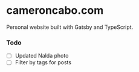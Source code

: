 # cameroncabo.com

Personal website built with Gatsby and TypeScript.

### Todo

- [ ] Updated Nalda photo
- [ ] Filter by tags for posts
